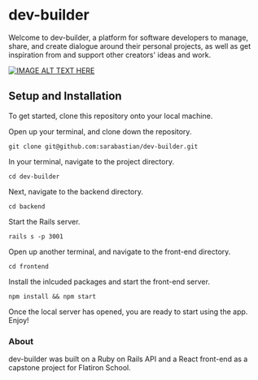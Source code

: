 # dev-builder
Welcome to dev-builder, a platform for software developers to manage, share, and create dialogue around their personal projects, as well as get inspiration from and support other creators' ideas and work.

[![IMAGE ALT TEXT HERE](https://github.com/sarabastian/dev-builder/blob/main/frontend/public/Screen%20Shot%202021-02-21%20at%203.20.42%20PM.png)](https://www.youtube.com/watch?v=H8_LGSDINUk)

## Setup and Installation
To get started, clone this repository onto your local machine.

Open up your terminal, and clone down the repository.

```
git clone git@github.com:sarabastian/dev-builder.git
```

In your terminal, navigate to the project directory.

```
cd dev-builder
```

Next, navigate to the backend directory.
```
cd backend
```
Start the Rails server.
```
rails s -p 3001
```
Open up another terminal, and navigate to the front-end directory.
```
cd frontend
```

Install the inlcuded packages and start the front-end server.
```
npm install && npm start
```

Once the local server has opened, you are ready to start using the app. Enjoy!

### About

dev-builder was built on a Ruby on Rails API and a React front-end as a capstone project for Flatiron School.
